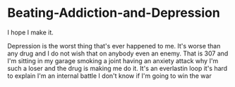 # Beating-Addiction-and-Depression
I hope I make it.

Depression is the worst thing that's ever happened to me. It's worse than any drug and I do not wish that on anybody even an enemy. That is 307 and I'm sitting in my garage smoking a joint having an anxiety attack why I'm such a loser and the drug is making me do it. It's an everlastin loop it's hard to explain I'm an internal battle I don't know if I'm going to win the war

